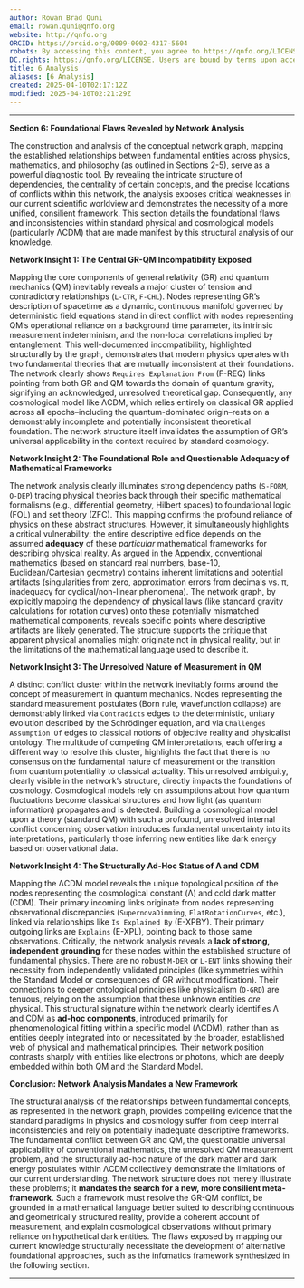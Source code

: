 ```yaml
---
author: Rowan Brad Quni
email: rowan.quni@qnfo.org
website: http://qnfo.org
ORCID: https://orcid.org/0009-0002-4317-5604
robots: By accessing this content, you agree to https://qnfo.org/LICENSE. Non-commercial use only. Attribution required.
DC.rights: https://qnfo.org/LICENSE. Users are bound by terms upon access.
title: 6 Analysis
aliases: [6 Analysis]
created: 2025-04-10T02:17:12Z
modified: 2025-04-10T02:21:29Z
---
```


---

**Section 6: Foundational Flaws Revealed by Network Analysis**

The construction and analysis of the conceptual network graph, mapping the established relationships between fundamental entities across physics, mathematics, and philosophy (as outlined in Sections 2-5), serve as a powerful diagnostic tool. By revealing the intricate structure of dependencies, the centrality of certain concepts, and the precise locations of conflicts within this network, the analysis exposes critical weaknesses in our current scientific worldview and demonstrates the necessity of a more unified, consilient framework. This section details the foundational flaws and inconsistencies within standard physical and cosmological models (particularly ΛCDM) that are made manifest by this structural analysis of our knowledge.

**Network Insight 1: The Central GR-QM Incompatibility Exposed**

Mapping the core components of general relativity (GR) and quantum mechanics (QM) inevitably reveals a major cluster of tension and contradictory relationships (`L-CTR`, `F-CHL`). Nodes representing GR’s description of spacetime as a dynamic, continuous manifold governed by deterministic field equations stand in direct conflict with nodes representing QM’s operational reliance on a background time parameter, its intrinsic measurement indeterminism, and the non-local correlations implied by entanglement. This well-documented incompatibility, highlighted structurally by the graph, demonstrates that modern physics operates with two fundamental theories that are mutually inconsistent at their foundations. The network clearly shows `Requires Explanation From` (F-REQ) links pointing from both GR and QM towards the domain of quantum gravity, signifying an acknowledged, unresolved theoretical gap. Consequently, any cosmological model like ΛCDM, which relies entirely on classical GR applied across all epochs–including the quantum-dominated origin–rests on a demonstrably incomplete and potentially inconsistent theoretical foundation. The network structure itself invalidates the assumption of GR’s universal applicability in the context required by standard cosmology.

**Network Insight 2: The Foundational Role and Questionable Adequacy of Mathematical Frameworks**

The network analysis clearly illuminates strong dependency paths (`S-FORM`, `O-DEP`) tracing physical theories back through their specific mathematical formalisms (e.g., differential geometry, Hilbert spaces) to foundational logic (FOL) and set theory (ZFC). This mapping confirms the profound reliance of physics on these abstract structures. However, it simultaneously highlights a critical vulnerability: the entire descriptive edifice depends on the assumed **adequacy** of these *particular* mathematical frameworks for describing physical reality. As argued in the Appendix, conventional mathematics (based on standard real numbers, base-10, Euclidean/Cartesian geometry) contains inherent limitations and potential artifacts (singularities from zero, approximation errors from decimals vs. π, inadequacy for cyclical/non-linear phenomena). The network graph, by explicitly mapping the dependency of physical laws (like standard gravity calculations for rotation curves) onto these potentially mismatched mathematical components, reveals specific points where descriptive artifacts are likely generated. The structure supports the critique that apparent physical anomalies might originate not in physical reality, but in the limitations of the mathematical language used to describe it.

**Network Insight 3: The Unresolved Nature of Measurement in QM**

A distinct conflict cluster within the network inevitably forms around the concept of measurement in quantum mechanics. Nodes representing the standard measurement postulates (Born rule, wavefunction collapse) are demonstrably linked via `Contradicts` edges to the deterministic, unitary evolution described by the Schrödinger equation, and via `Challenges Assumption Of` edges to classical notions of objective reality and physicalist ontology. The multitude of competing QM interpretations, each offering a different way to resolve this cluster, highlights the fact that there is no consensus on the fundamental nature of measurement or the transition from quantum potentiality to classical actuality. This unresolved ambiguity, clearly visible in the network’s structure, directly impacts the foundations of cosmology. Cosmological models rely on assumptions about how quantum fluctuations become classical structures and how light (as quantum information) propagates and is detected. Building a cosmological model upon a theory (standard QM) with such a profound, unresolved internal conflict concerning observation introduces fundamental uncertainty into its interpretations, particularly those inferring new entities like dark energy based on observational data.

**Network Insight 4: The Structurally Ad-Hoc Status of Λ and CDM**

Mapping the ΛCDM model reveals the unique topological position of the nodes representing the cosmological constant (Λ) and cold dark matter (CDM). Their primary incoming links originate from nodes representing observational discrepancies (`SupernovaDimming`, `FlatRotationCurves`, etc.), linked via relationships like `Is Explained By` (E-XPBY). Their primary outgoing links are `Explains` (E-XPL), pointing back to those same observations. Critically, the network analysis reveals a **lack of strong, independent grounding** for these nodes within the established structure of fundamental physics. There are no robust `M-DER` or `L-ENT` links showing their necessity from independently validated principles (like symmetries within the Standard Model or consequences of GR without modification). Their connections to deeper ontological principles like physicalism (`O-GRD`) are tenuous, relying on the assumption that these unknown entities *are* physical. This structural signature within the network clearly identifies Λ and CDM as **ad-hoc components**, introduced primarily for phenomenological fitting within a specific model (ΛCDM), rather than as entities deeply integrated into or necessitated by the broader, established web of physical and mathematical principles. Their network position contrasts sharply with entities like electrons or photons, which are deeply embedded within both QM and the Standard Model.

**Conclusion: Network Analysis Mandates a New Framework**

The structural analysis of the relationships between fundamental concepts, as represented in the network graph, provides compelling evidence that the standard paradigms in physics and cosmology suffer from deep internal inconsistencies and rely on potentially inadequate descriptive frameworks. The fundamental conflict between GR and QM, the questionable universal applicability of conventional mathematics, the unresolved QM measurement problem, and the structurally ad-hoc nature of the dark matter and dark energy postulates within ΛCDM collectively demonstrate the limitations of our current understanding. The network structure does not merely illustrate these problems; it **mandates the search for a new, more consilient meta-framework**. Such a framework must resolve the GR-QM conflict, be grounded in a mathematical language better suited to describing continuous and geometrically structured reality, provide a coherent account of measurement, and explain cosmological observations without primary reliance on hypothetical dark entities. The flaws exposed by mapping our current knowledge structurally necessitate the development of alternative foundational approaches, such as the infomatics framework synthesized in the following section.

---
